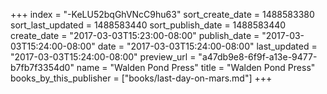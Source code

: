 +++
index = "-KeLU52bqGhVNcC9hu63"
sort_create_date = 1488583380
sort_last_updated = 1488583440
sort_publish_date = 1488583440
create_date = "2017-03-03T15:23:00-08:00"
publish_date = "2017-03-03T15:24:00-08:00"
date = "2017-03-03T15:24:00-08:00"
last_updated = "2017-03-03T15:24:00-08:00"
preview_url = "a47db9e8-6f9f-a13e-9477-b7fb7f3354d0"
name = "Walden Pond Press"
title = "Walden Pond Press"
books_by_this_publisher = ["books/last-day-on-mars.md"]
+++
